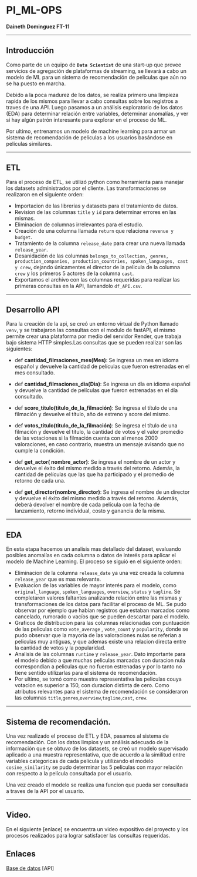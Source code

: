 # **PI_ML-OPS**

**Daineth Dominguez FT-11**

---
## Introducción

Como parte de un equipo de  **`Data Scientist`** de una start-up que provee servicios de agregación de plataformas de streaming, se llevará a cabo un modelo de ML para un sistema de recomendación de peliculas que aún no se ha puesto en marcha. 

Debido a la poca madurez de los datos, se realiza primero una limpieza rapida de los mismos para llevar a cabo consultas sobre los registros a traves de una API. Luego pasamos a un análisis exploratorio de los datos (EDA) para determinar relación entre variables, determinar anomalías, y ver si hay algún patrón interesante para explorar en el proceso de ML.

Por ultimo, entrenamos un modelo de machine learning para armar un sistema de recomendación de películas a los usuarios basándose en películas similares.

---
## ETL

Para el proceso de ETL, se utilizó python como herramienta para manejar los datasets administrados por el cliente. Las transformaciones se realizaron en el siguiente orden:
  - Importacion de las librerias y datasets para el tratamiento de datos.
  - Revision de las columnas `title` y `id` para determinar errores en las mismas.
  - Eliminacion de columnas irrelevantes para el estudio.
  - Creación de una columna llamada `return` que relaciona `revenue y budget`. 
  - Tratamiento de la columna `release_date` para crear una nueva llamada `release_year`.
  - Desanidación de las columnas `belongs_to_collection, genres, production_companies, production_countries, spoken_languages, cast y crew`, dejando únicamentes el director de la pelicula de la columna `crew` y los primeros 5 actores de la columna `cast`. 
  - Exportamos el archivo con las columnas requeridas para realizar las primeras consultas en la API, llamandolo `df_API.csv`.
    
---
## Desarrollo API

Para la creación de la api, se creó un entorno virtual de Python llamado `venv`, y se trabajaron las consultas con el modulo de fastAPI, el mismo permite crear una plataforma por medio del servidor Render, que trabaja bajo sistema HTTP simples.Las consultas que se pueden realizar son las siguientes: 
- def **cantidad_filmaciones_mes(Mes)**:
    Se ingresa un mes en idioma español y devuelve la cantidad de películas que fueron estrenadas en el mes consultado.

- def **cantidad_filmaciones_dia(Dia)**:
    Se ingresa un día en idioma español y devuelve la cantidad de películas que fueron estrenadas en el día consultado.

- def **score_titulo(titulo_de_la_filmación)**:
    Se ingresa el título de una filmación y devuelve el título, año de estreno y score del mismo.

- def **votos_titulo(titulo_de_la_filmación)**:
    Se ingresa el título de una filmación y devuelve el título, la cantidad de votos y el valor promedio de las votaciones si la filmación cuenta con al menos 2000 valoraciones, en caso contrario, muestra un mensaje avisando que no cumple la condición.

- def **get_actor( nombre_actor)**:
    Se ingresa el nombre de un actor y devuelve el éxito del mismo medido a través del retorno. Además, la cantidad de películas que las que ha participado y el promedio de retorno de cada una.

- def **get_director(nombre_director)**:
    Se ingresa el nombre de un director y devuelve el éxito del mismo medido a través del retorno. Además, deberá devolver el nombre de cada película con la fecha de lanzamiento, retorno individual, costo y ganancia de la misma.

---
## EDA

En esta etapa hacemos un analisis mas detallado del dataset, evaluando posibles anomalías en cada columna o datos de interés para aplicar el modelo de Machine Learning. El proceso se siguió en el siguiente orden:
- Eliminacion de la columna `release_date` ya una vez creada la columna `release_year` que es mas relevante.
- Evaluacion de las variables de mayor interés para el modelo, como `original_language`, `spoken_languages`, `overview`, `status` y `tagline`. Se completaron valores faltantes analizando relación entre las mismas y transformaciones de los datos para facilitar el proceso de ML. Se pudo observar por ejemplo que habían registros que estaban marcados como cancelado, rumorado o vacíos que se pueden descartar para el modelo.
- Graficos de distribucion para las columnas relacionadas con puntuación de las peliculas como `vote_average` , `vote_count` y `popularity`, donde se pudo observar que la mayoria de las valoraciones nulas se referian a peliculas muy antiguas, y que ademas existe una relacion directa entre la cantidad de votos y la popularidad. 
-  Analisis de las columnas `runtime` y `release_year`. Dato importante para el modelo debido a que muchas peliculas marcadas con duracion nula correspondian a peliculas que no fueron estrenadas y por lo tanto no tiene sentido utilizarlas para el sistema de recomendación.
- Por ultimo, se tomó como muestra representativa las peliculas couya votacion es superior a 150, con duracion distinta de cero. Como atributos relevantes para el sistema de recomendación se consideraron las columnas `title`,`genres`,`overview`,`tagline`,`cast`, `crew`.

---
## Sistema de recomendación.

Una vez realizado el proceso de ETL y EDA, pasamos al sistema de recomendación. Con los datos limpios y un análisis adecuado de la información que se obtuvo de los datasets, se creó un modelo supervisado aplicado a una muestra representativa, que de acuerdo a la similitud entre variables categoricas de cada pelicula y utilizando el modelo `cosine_similarity` se pudo determinar las 5 peliculas con mayor relación con respecto a la película consultada por el usuario.

Una vez creado el modelo se realiza una funcion que pueda ser consultada a traves de la API por el usuario.
  
---
## Video.

En el siguiente [enlace]  se encuentra un video expositivo del proyecto y los procesos realizados para lograr satisfacer las consultas requeridas.

## Enlaces 
[Base de datos](https://drive.google.com/drive/folders/1TNTiiR4iUpjESXhZxgfBVi2hwYy9nLOI?usp=sharing)
[API]